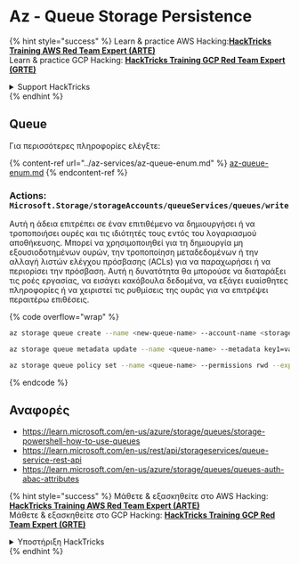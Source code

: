 # Az - Queue Storage Persistence

{% hint style="success" %}
Learn & practice AWS Hacking:<img src="../../../.gitbook/assets/image (1) (1) (1) (1).png" alt="" data-size="line">[**HackTricks Training AWS Red Team Expert (ARTE)**](https://training.hacktricks.xyz/courses/arte)<img src="../../../.gitbook/assets/image (1) (1) (1) (1).png" alt="" data-size="line">\
Learn & practice GCP Hacking: <img src="../../../.gitbook/assets/image (2) (1).png" alt="" data-size="line">[**HackTricks Training GCP Red Team Expert (GRTE)**<img src="../../../.gitbook/assets/image (2) (1).png" alt="" data-size="line">](https://training.hacktricks.xyz/courses/grte)

<details>

<summary>Support HackTricks</summary>

* Check the [**subscription plans**](https://github.com/sponsors/carlospolop)!
* **Join the** 💬 [**Discord group**](https://discord.gg/hRep4RUj7f) or the [**telegram group**](https://t.me/peass) or **follow** us on **Twitter** 🐦 [**@hacktricks\_live**](https://twitter.com/hacktricks_live)**.**
* **Share hacking tricks by submitting PRs to the** [**HackTricks**](https://github.com/carlospolop/hacktricks) and [**HackTricks Cloud**](https://github.com/carlospolop/hacktricks-cloud) github repos.

</details>
{% endhint %}

## Queue

Για περισσότερες πληροφορίες ελέγξτε:

{% content-ref url="../az-services/az-queue-enum.md" %}
[az-queue-enum.md](../az-services/az-queue-enum.md)
{% endcontent-ref %}

### Actions: `Microsoft.Storage/storageAccounts/queueServices/queues/write`

Αυτή η άδεια επιτρέπει σε έναν επιτιθέμενο να δημιουργήσει ή να τροποποιήσει ουρές και τις ιδιότητές τους εντός του λογαριασμού αποθήκευσης. Μπορεί να χρησιμοποιηθεί για τη δημιουργία μη εξουσιοδοτημένων ουρών, την τροποποίηση μεταδεδομένων ή την αλλαγή λιστών ελέγχου πρόσβασης (ACLs) για να παραχωρήσει ή να περιορίσει την πρόσβαση. Αυτή η δυνατότητα θα μπορούσε να διαταράξει τις ροές εργασίας, να εισάγει κακόβουλα δεδομένα, να εξάγει ευαίσθητες πληροφορίες ή να χειριστεί τις ρυθμίσεις της ουράς για να επιτρέψει περαιτέρω επιθέσεις.

{% code overflow="wrap" %}
```bash
az storage queue create --name <new-queue-name> --account-name <storage-account>

az storage queue metadata update --name <queue-name> --metadata key1=value1 key2=value2 --account-name <storage-account>

az storage queue policy set --name <queue-name> --permissions rwd --expiry 2024-12-31T23:59:59Z --account-name <storage-account>
```
{% endcode %}

## Αναφορές

* https://learn.microsoft.com/en-us/azure/storage/queues/storage-powershell-how-to-use-queues
* https://learn.microsoft.com/en-us/rest/api/storageservices/queue-service-rest-api
* https://learn.microsoft.com/en-us/azure/storage/queues/queues-auth-abac-attributes

{% hint style="success" %}
Μάθετε & εξασκηθείτε στο AWS Hacking:<img src="../../../.gitbook/assets/image (1) (1) (1) (1).png" alt="" data-size="line">[**HackTricks Training AWS Red Team Expert (ARTE)**](https://training.hacktricks.xyz/courses/arte)<img src="../../../.gitbook/assets/image (1) (1) (1) (1).png" alt="" data-size="line">\
Μάθετε & εξασκηθείτε στο GCP Hacking: <img src="../../../.gitbook/assets/image (2) (1).png" alt="" data-size="line">[**HackTricks Training GCP Red Team Expert (GRTE)**<img src="../../../.gitbook/assets/image (2) (1).png" alt="" data-size="line">](https://training.hacktricks.xyz/courses/grte)

<details>

<summary>Υποστήριξη HackTricks</summary>

* Ελέγξτε τα [**σχέδια συνδρομής**](https://github.com/sponsors/carlospolop)!
* **Εγγραφείτε στην** 💬 [**ομάδα Discord**](https://discord.gg/hRep4RUj7f) ή στην [**ομάδα telegram**](https://t.me/peass) ή **ακολουθήστε** μας στο **Twitter** 🐦 [**@hacktricks\_live**](https://twitter.com/hacktricks_live)**.**
* **Μοιραστείτε κόλπα hacking υποβάλλοντας PRs στα** [**HackTricks**](https://github.com/carlospolop/hacktricks) και [**HackTricks Cloud**](https://github.com/carlospolop/hacktricks-cloud) github repos.

</details>
{% endhint %}
